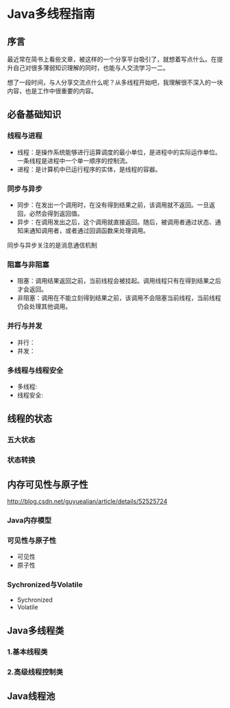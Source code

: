 # Java多线程指南 #
## 序言 ##
最近常在简书上看些文章，被这样的一个分享平台吸引了，就想着写点什么。在提升自己对很多薄弱知识理解的同时，也能与人交流学习一二。

想了一段时间，与人分享交流点什么呢？从多线程开始吧，我理解很不深入的一块内容，也是工作中很重要的内容。

## 必备基础知识 ##
### 线程与进程 ###
- 线程：是操作系统能够进行运算调度的最小单位，是进程中的实际运作单位。一条线程是进程中一个单一顺序的控制流。
- 进程：是计算机中已运行程序的实体，是线程的容器。
### 同步与异步 ###
- 同步：在发出一个调用时，在没有得到结果之前，该调用就不返回。一旦返回，必然会得到返回值。
- 异步：在调用发出之后，这个调用就直接返回。随后，被调用者通过状态、通知来通知调用者，或者通过回调函数来处理调用。

同步与异步关注的是消息通信机制
### 阻塞与非阻塞 ###
- 阻塞：调用结果返回之前，当前线程会被挂起。调用线程只有在得到结果之后才会返回。
- 非阻塞：调用在不能立刻得到结果之前，该调用不会阻塞当前线程，当前线程仍会处理其他调用。
### 并行与并发 ###
- 并行：
- 并发：
### 多线程与线程安全 ###
- 多线程:
- 线程安全:

## 线程的状态 ##
### 五大状态 ###
### 状态转换 ###
## 内存可见性与原子性 ##
http://blog.csdn.net/guyuealian/article/details/52525724
### Java内存模型 ###

### 可见性与原子性 ###
- 可见性
- 原子性
### Sychronized与Volatile ###
- Sychronized
- Volatile
## Java多线程类 ##

### 1.基本线程类 ###

### 2.高级线程控制类 ###

## Java线程池 ##